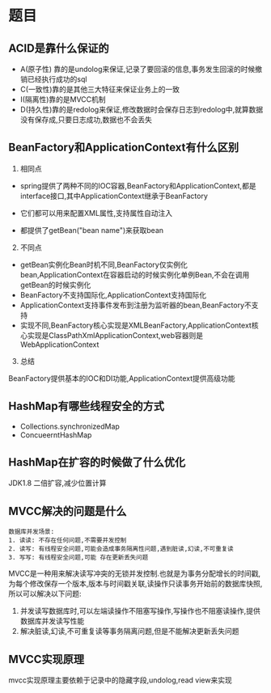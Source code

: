 # 题目

## ACID是靠什么保证的

+ A(原子性) 靠的是undolog来保证,记录了要回滚的信息,事务发生回滚的时候撤销已经执行成功的sql
+ C(一致性)靠的是其他三大特征来保证业务上的一致
+ I(隔离性)靠的是MVCC机制
+ D(持久性)靠的是redolog来保证,修改数据时会保存日志到redolog中,就算数据没有保存成,只要日志成功,数据也不会丢失

## BeanFactory和ApplicationContext有什么区别

1. 相同点

+ spring提供了两种不同的IOC容器,BeanFactory和ApplicationContext,都是interface接口,其中ApplicationContext继承于BeanFactory

+ 它们都可以用来配置XML属性,支持属性自动注入

+ 都提供了getBean("bean name")来获取bean

2. 不同点

+ getBean实例化Bean时机不同,BeanFactory仅实例化bean,ApplicationContext在容器启动的时候实例化单例Bean,不会在调用getBean的时候实例化
+ BeanFactory不支持国际化,ApplicationContext支持国际化
+ ApplicationContext支持事件发布到注册为监听器的bean,BeanFactory不支持
+ 实现不同,BeanFactory核心实现是XMLBeanFactory,ApplicationContext核心实现是ClassPathXmlApplicationContext,web容器则是WebApplicationContext

3. 总结

BeanFactory提供基本的IOC和DI功能,ApplicationContext提供高级功能

## HashMap有哪些线程安全的方式

+ Collections.synchronizedMap
+ ConcueerntHashMap

## HashMap在扩容的时候做了什么优化

JDK1.8 二倍扩容,减少位置计算

## MVCC解决的问题是什么
```
数据库并发场景:
1. 读读: 不存在任何问题,不需要并发控制
2. 读写: 有线程安全问题,可能会造成事务隔离性问题,遇到脏读,幻读,不可重复读
3. 写写: 有线程安全问题,可能 存在更新丢失问题
```
MVCC是一种用来解决读写冲突的无锁并发控制.也就是为事务分配增长的时间戳,为每个修改保存一个版本,版本与时间戳关联,读操作只读事务开始前的数据库快照,所以可以解决以下问题:

1. 并发读写数据库时,可以左端读操作不阻塞写操作,写操作也不阻塞读操作,提供数据库并发读写性能
2. 解决脏读,幻读,不可重复读等事务隔离问题,但是不能解决更新丢失问题 


## MVCC实现原理

mvcc实现原理主要依赖于记录中的隐藏字段,undolog,read view来实现